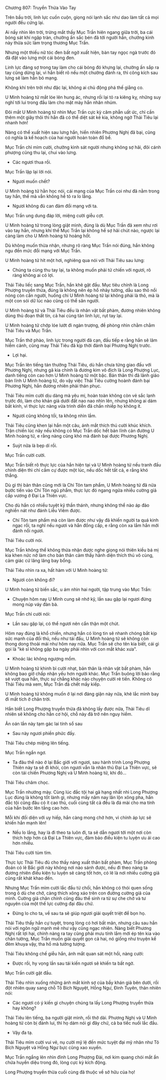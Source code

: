 




Chương 807: Truyền Thừa Vào Tay


Trên bầu trời, linh lực cuồn cuộn, giọng nói lạnh sắc như dao làm tất cả mọi người đều cứng lại.

Ai nấy nhìn lên trời, trừng mắt thấy Mục Trần hiên ngang giữa trời, ba cái bóng sát khí ngập tràn, chưởng ấn sắc bén đã tới người hắn, chưởng kình này thừa sức làm trọng thương Mục Trần.

Nhưng một thiếu nữ tóc đen bất ngờ xuất hiện, bàn tay ngọc ngà trước đó đã đặt vào lưng một cái bóng đen.

Linh lực đáng sợ trong tay làm cho cái bóng đó khựng lại, chưởng ấn sắp ra tay cũng dừng lại, vì hắn biết rõ nếu một chưởng đánh ra, thì công kích sau lưng sẽ làm hắn bỏ mạng.

Không khí trên trời như đặc lại, không ai chủ động phá thế giằng co.

U Minh hoàng tử mắt lóe lên hung ác, nhưng rồi lại tỏ ra kiêng kỵ, những suy nghĩ tới lui trong đầu làm cho mặt mày hắn nhăn nhúm.

Đôi mắt U Minh hoàng tử nhìn Mục Trần cực kỳ căm phẫn uất ức, chỉ cần thêm một giây thôi thì hắn đã có thể diệt sát kẻ kia, không ngờ Thải Tiêu lại nhanh hơn!

Nàng có thể xuất hiện sau lưng hắn, hiển nhiên Phương Nghị đã bại, cũng có nghĩa là kế hoạch của hai người hoàn toàn đổ bể.

Mục Trần chỉ mỉm cười, chưởng kình sát người nhưng không sợ hãi, đôi cánh phượng cũng thu lại, chui vào lưng.

- Các ngươi thua rồi.

Mục Trần lặp lại lời nói.

- Ngươi muốn chết?

U Minh hoàng tử hằn học nói, cái mạng của Mục Trần coi như đã nằm trong tay hắn, thế mà vẫn không hề tỏ ra lo lắng.

- Ngươi không đủ can đảm đổi mạng với ta.

Mục Trần ung dung đáp lời, miệng cười giễu cợt.

U Minh hoàng tử trong lòng giật mình, đúng là dù Mục Trần đã xem như rơi vào tay hắn, nhưng khí thế Mục Trần lại không hề sợ hãi chút nào, ngược lại càng làm cho U Minh hoàng tử hoảng hốt.

Dù không muốn thừa nhận, nhưng rõ ràng Mục Trần nói đúng, hắn không ngu đến mức đổi mạng với Mục Trần.

U Minh hoàng tử hít một hơi, nghiêng qua nói với Thải Tiêu sau lưng:

- Chúng ta cùng thu tay lại, ta không muốn phải tử chiến với ngươi, rõ ràng không ai có lợi.

Thải Tiêu liếc sang Mục Trần, hắn khẽ gật đầu. Mục tiêu chính là Long Phượng truyền thừa, đúng là không nên ép hổ nhảy tường, dẫu sao thỏ nổi nóng còn cắn người, huống chi U Minh hoàng tử lại không phải là thỏ, mà là một con sói dữ lúc nào cũng có thể săn người.

U Minh hoàng tử và Thải Tiêu đều là nhân vật bất phàm, đương nhiên không dùng thủ đoạn thất tín, cả hai cùng tản linh lực, rụt tay lại.

U Minh hoàng tử chớp lóe lướt đi ngàn trượng, đề phòng nhìn chằm chằm Thải Tiêu và Mục Trần.

Mục Trần thở phào, linh lực trong người đã cạn, đấu tiếp e rằng hắn sẽ lâm hiểm cảnh, cũng may Thải Tiêu đã kịp thời đánh bại Phương Nghị trước.

- Lợi hại.

Mục Trần lên tiếng tán thưởng Thải Tiêu, dù hắn chưa từng giao đấu với Phương Nghị, nhưng gã kia chính là đương kim vô địch là Long Phượng Lục, danh tiếng còn cao hơn U Minh hoàng tử một bậc. Bản thân thì đã lãnh giáo bản lĩnh U Minh hoàng tử, do vậy việc Thải Tiêu cường hoành đánh bại Phương Nghị, hắn đương nhiên phải thán phục.

Thải Tiêu mỉm cười dịu dàng mà yêu mị, hoàn toàn không còn vẻ sắc lạnh trước đó, làm cho khán giả dưới đất nao nao nhìn lên, nhưng không ai dám bất kính, vì thực lực nàng vừa trình diễn đã chấn nhiếp họ không ít.

- Ngươi cũng không tồi, ta không nhìn lầm.

Thải Tiêu cũng khen lại hắn một câu, ánh mắt thích thú cười khúc khích. Trận chiến lúc nãy nếu không có Mục Trần dốc hết bản lĩnh cản đường U Minh hoàng tử, e rằng nàng cũng khó mà đánh bại được Phương Nghị.

- Suýt nữa là bẹp dí rồi.

Mục Trần cười cười.

Mục Trần biết rõ thực lực của hắn hiện tại và U Minh hoàng tử nếu tranh đấu chính diện thì chỉ cầm cự được một lúc, nếu dốc hết tất cả, e rằng khó thắng.

Dù gì thì bản thân cũng mới là Chí Tôn tam phẩm, U Minh hoàng tử đã nửa bước tiến vào Chí Tôn ngũ phẩm, thực lực đó ngang ngửa nhiều cường giả cấp vương ở Đại La Thiên vực.

Cho dù hắn có nhiều tuyệt kỹ thần thánh, nhưng không thể nào áp đảo nghiền nát như đánh Liễu Viêm được.

- Chí Tôn tam phẩm mà còn làm được như vậy đã khiến người ta quá kinh ngạc rồi, ta nghĩ nếu ngươi và hắn đồng cấp, e rằng còn xa lắm hắn mới đánh nổi ngươi.

Thải Tiêu cười nói.

Mục Trần không thể không thừa nhận được nghe giọng nói thiên kiều bá mị kia khen nức nở làm cho bản thân cảm thấy hãnh diện thích thú vô cùng, cảm giác cứ lâng lâng bay bổng.

Thải Tiêu nhìn ra xa, hất hàm với U Minh hoàng tử:

- Ngươi còn không đi?

U Minh hoàng tử biến sắc, u ám nhìn hai người, tập trung vào Mục Trần:

- Chuyện hôm nay U Minh cung sẽ nhớ kỹ, lần sau gặp lại ngươi đừng mong núp váy đàn bà.

Mục Trần chỉ cười nói:

- Lần sau gặp lại, có thể ngươi nên cẩn thận một chút.

Hôm nay đúng là khổ chiến, nhưng hắn có lòng tin sẽ nhanh chóng bắt kịp sức mạnh của đối thủ, nếu như tái đấu, U Minh hoàng tử sẽ không còn thong dong thoải mái như hôm nay nữa. Mục Trần sẽ cho tên kia biết, cái gì gọi là "kẻ sĩ không gặp ba ngày phải nhìn với con mắt khác xưa".

- Khoác lác không ngượng mồm.

U Minh hoàng tử khinh bỉ cười nhạt, bản thân là nhân vật bất phàm, hắn không bao giờ chấp nhận yếu hơn người khác. Mục Trần buông lời bảo rằng sẽ vượt qua hắn, thực sự chẳng khác nào chuyện cười rẻ tiền. Không có Thải Tiêu mà xem, Mục Trần đã chết mấy kiếp.

U Minh hoàng tử không muốn ở lại nơi đáng giận này nữa, khẽ lắc mình bay đi mất tích ở chân trời.

Hắn biết Long Phượng truyền thừa đã không lấy được nữa, Thải Tiêu dĩ nhiên sẽ không cho hắn cơ hội, chỗ này đã trở nên nguy hiểm.

Ân oán lần này tạm gác lai tính sổ sau

- Sau này ngươi phiền phức đấy.

Thải Tiêu chép miệng lên tiếng.

Mục Trần ngẩn ngơ.

- Ta đâu thể nào ở lại Bắc giới với ngươi, sau hành trình Long Phượng Thiên này ta sẽ đi khỏi, còn ngươi vẫn là nhân thủ Đại La Thiên vực, sẽ còn tái chiến Phương Nghị và U Minh hoàng tử, khi đó...

Thải Tiêu châm chọc.

Mục Trần nhướng mày. Cùng lúc đắc tội hai gã hạng nhất nhì Long Phượng Lục đúng là không tốt lành gì, nhưng mấy năm nay lăn lộn xông pha, hắn đắc tội cũng đâu có ít cao thủ, cuối cùng tất cả đều là đá mài cho ma tính của hắn bước lên tầng cao hơn.

Mỗi khi đối diện với uy hiếp, hắn càng mong chờ hơn, vì chính áp lực sẽ khiến hắn mạnh lên!

- Nếu lo lắng, hay là đi theo ta luôn đi, ta sẽ dẫn ngươi tới một nơi còn thích hợp hơn cả Đại La Thiên vực, đảm bảo điều kiện tu luyện ưu ái cao hơn nhiều.

Thải Tiêu cười tủm tỉm.

Thực lực Thải Tiêu đủ cho thấy nàng xuất thân bất phàm, Mục Trần phỏng đoán có lẽ Bắc giới này không nơi nào sánh được, nếu đi theo nàng ta đương nhiên điều kiện tu luyện sẽ càng tốt hơn, có lẽ là nơi nhiều cường giả cũng rất khát khao đến.

Nhưng Mục Trần mỉm cười lắc đầu từ chối, hắn không có thói quen sống trong ô dù che chở, càng thích xông xáo trên con đường cường giả của mình. Cường giả chân chính cũng đâu thể sinh ra từ sự che chở và tư nguyên của một thế lực cường đại đâu chứ.

- Đừng lo cho ta, về sau ta sẽ giúp ngươi giải quyết triệt để bọn họ.

Thải Tiêu thấy hắn cự tuyệt, trong lòng có hơi bất mãn, nhưng câu sau hắn nói với ngôn ngữ mạnh mẽ như vậy cũng ngạc nhiên. Nàng biết Phương Nghị rất lợi hại, chính nàng ra tay cũng phải mưu tính lắm mới ép tên kia vào chân tường, Mục Trần muốn giải quyết gọn cả hai, nó giống như truyện kể đêm khuya vậy, tha hồ mà tưởng tượng.

Thải Tiêu không chế giễu hắn, ánh mắt quan sát một hồi, nàng cười:

- Được rồi, hy vọng lần sau tái kiến ngươi sẽ khiến ta bất ngờ.

Mục Trần cười gật đầu.

Thải Tiêu nhìn xuống những ánh mắt kinh sợ của bầy khán giả bên dưới, rồi đột nhiên quay sang chỗ Tô Bích Nguyệt, Hồng Ngư, Đinh Tuyên, thản nhiên nói:

- Các ngươi có ý kiến gì chuyện chúng ta lấy Long Phượng truyền thừa hay không?

Thải Tiêu lên tiếng, ba người giật mình, rồi thở dài. Phương Nghị và U Minh hoàng tử còn bị đánh lui, thì họ dám nói gì đây chứ, cả ba tiếc nuối lắc đầu.

- Vậy đa tạ.

Thải Tiêu mỉm cười vui vẻ, nụ cười mỹ lệ đến mức tuyệt đại mỹ nhân như Tô Bích Nguyệt và Hồng Ngư bực cũng xao xuyến.

Mục Trần ngẩng lên nhìn đỉnh Long Phượng Đài, nơi kim quang chói mắt ẩn chứa huyền diệu trong đó, lòng cực kỳ kích động.

Long Phượng truyền thừa cuối cùng đã thuộc về sở hữu của họ!




